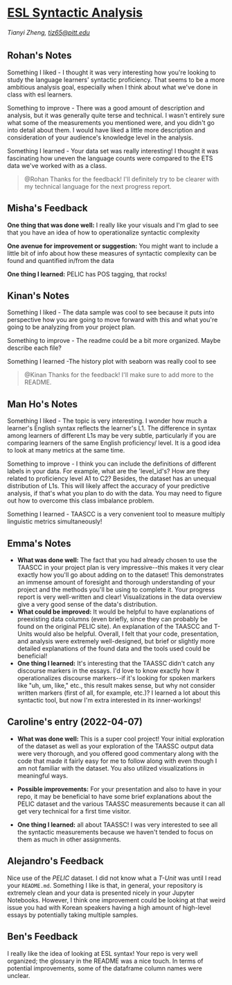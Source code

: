 # [ESL Syntactic Analysis](https://github.com/Data-Science-for-Linguists-2022/esl-syntactic-analysis)

###### Tianyi Zheng, tiz65@pitt.edu

## Rohan's Notes

Something I liked - I thought it was very interesting how you're looking to study the language learners' syntactic proficiency.
That seems to be a more ambitious analysis goal, especially when I think about what we've done in class with esl learners.

Something to improve - There was a good amount of description and analysis, but it was generally quite terse and technical. I
wasn't entirely sure what some of the measurements you mentioned were, and you didn't go into detail about them. I would have
liked a little more description and consideration of your audience's knowledge level in the analysis.

Something I learned - Your data set was really interesting! I thought it was fascinating how uneven the language counts were
compared to the ETS data we've worked with as a class.

> @Rohan Thanks for the feedback! I'll definitely try to be clearer with my technical language for the next progress report.

## Misha's Feedback

**One thing that was done well:** I really like your visuals and I'm glad to see that you have an idea of how to operationalize syntactic complexity

**One avenue for improvement or suggestion:** You might want to include a little bit of info about how these measures of syntactic complexity can be found and quantified in/from the data

**One thing I learned:** PELIC has POS tagging, that rocks!

## Kinan's Notes

Something I liked - The data sample was cool to see because it puts into perspective how you are going to move forward with this and what you're going to be analyzing from your project plan.

Something to improve - The readme could be a bit more organized. Maybe describe each file?

Something I learned -The history plot with seaborn was really cool to see

> @Kinan Thanks for the feedback! I'll make sure to add more to the README.

## Man Ho's Notes

Something I liked - The topic is very interesting. I wonder how much a learner's English syntax reflects the learner's L1. The difference in syntax among learners of different L1s may be very subtle, particularly if you are comparing learners of the same English proficiency/ level. It is a good idea to look at many metrics at the same time.

Something to improve - I think you can include the definitions of different labels in your data. For example, what are the 'level_id's? How are they related to proficiency level A1 to C2? Besides, the dataset has an unequal distribution of L1s. This will likely affect the accuracy of your predictive analysis, if that's what you plan to do with the data. You may need to figure out how to overcome this class imbalance problem.

Something I learned - TAASCC is a very convenient tool to measure multiply linguistic metrics simultaneously!

## Emma's Notes
- **What was done well:** The fact that you had already chosen to use the TAASCC in your project plan is very impressive--this makes it very clear exactly how you'll go about adding on to the dataset!  This demonstrates an immense amount of foresight and thorough understanding of your project and the methods you'll be using to complete it.  Your progress report is very well-written and clear! Visualizations in the data overview give a very good sense of the data's distribution.
- **What could be improved:** It would be helpful to have explanations of preexisting data columns (even briefly, since they can probably be found on the original PELIC site).  An explanation of the TAASCC and T-Units would also be helpful.  Overall, I felt that your code, presentation, and analysis were extremely well-designed, but brief or slightly more detailed explanations of the found data and the tools used could be beneficial!
- **One thing I learned:** It's interesting that the TAASSC didn't catch any discourse markers in the essays.  I'd love to know exactly how it operationalizes discourse markers--if it's looking for spoken markers like "uh, um, like," etc., this result makes sense, but why not consider written markers (first of all, for example, etc.)?  I learned a lot about this syntactic tool, but now I'm extra interested in its inner-workings!

## Caroline's entry (2022-04-07)

- **What was done well:** This is a super cool project! Your initial exploration of the dataset as well as your exploration of the TAASSC output data were very thorough, and you offered good commentary along with the code that made it fairly easy for me to follow along with even though I am not familiar with the dataset. You also utilized visualizations in meaningful ways. 

- **Possible improvements:** For your presentation and also to have in your repo, it may be beneficial to have some brief explanations about the PELIC dataset and the various TAASSC measurements because it can all get very technical for a first time visitor. 

- **One thing I learned:** all about TAASSC! I was very interested to see all the syntactic measurements because we haven't tended to focus on them as much in other assignments. 
	   
## Alejandro's Feedback
Nice use of the _PELIC_ dataset. I did not know what a _T-Unit_ was until I read your `README.md`. Something I like is that, in general, your repository is extremely clean and your data is presented nicely in your Jupyter Notebooks. However, I think one improvement could be looking at that weird issue you had with Korean speakers having a high amount of high-level essays by potentially taking multiple samples.

## Ben's Feedback
I really like the idea of looking at ESL syntax! Your repo is very well organized; the glossary in the README was a nice touch. In terms of potential improvements, some of the dataframe column names were unclear.

